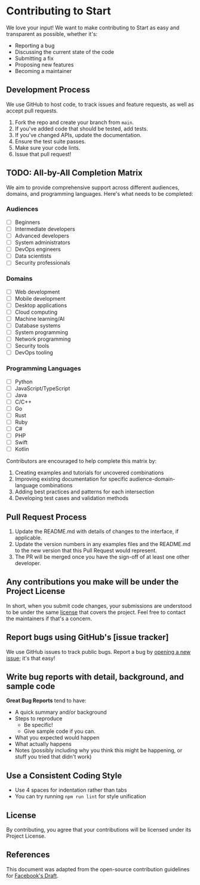 # Contributing to Start

We love your input! We want to make contributing to Start as easy and transparent as possible, whether it's:

- Reporting a bug
- Discussing the current state of the code
- Submitting a fix
- Proposing new features
- Becoming a maintainer

## Development Process

We use GitHub to host code, to track issues and feature requests, as well as accept pull requests.

1. Fork the repo and create your branch from `main`.
2. If you've added code that should be tested, add tests.
3. If you've changed APIs, update the documentation.
4. Ensure the test suite passes.
5. Make sure your code lints.
6. Issue that pull request!

## TODO: All-by-All Completion Matrix

We aim to provide comprehensive support across different audiences, domains, and programming languages. Here's what needs to be completed:

### Audiences
- [ ] Beginners
- [ ] Intermediate developers
- [ ] Advanced developers
- [ ] System administrators
- [ ] DevOps engineers
- [ ] Data scientists
- [ ] Security professionals

### Domains
- [ ] Web development
- [ ] Mobile development
- [ ] Desktop applications
- [ ] Cloud computing
- [ ] Machine learning/AI
- [ ] Database systems
- [ ] System programming
- [ ] Network programming
- [ ] Security tools
- [ ] DevOps tooling

### Programming Languages
- [ ] Python
- [ ] JavaScript/TypeScript
- [ ] Java
- [ ] C/C++
- [ ] Go
- [ ] Rust
- [ ] Ruby
- [ ] C#
- [ ] PHP
- [ ] Swift
- [ ] Kotlin

Contributors are encouraged to help complete this matrix by:
1. Creating examples and tutorials for uncovered combinations
2. Improving existing documentation for specific audience-domain-language combinations
3. Adding best practices and patterns for each intersection
4. Developing test cases and validation methods

## Pull Request Process

1. Update the README.md with details of changes to the interface, if applicable.
2. Update the version numbers in any examples files and the README.md to the new version that this Pull Request would represent.
3. The PR will be merged once you have the sign-off of at least one other developer.

## Any contributions you make will be under the Project License

In short, when you submit code changes, your submissions are understood to be under the same [license](LICENSE) that covers the project. Feel free to contact the maintainers if that's a concern.

## Report bugs using GitHub's [issue tracker]

We use GitHub issues to track public bugs. Report a bug by [opening a new issue](../../issues/new); it's that easy!

## Write bug reports with detail, background, and sample code

**Great Bug Reports** tend to have:

- A quick summary and/or background
- Steps to reproduce
  - Be specific!
  - Give sample code if you can.
- What you expected would happen
- What actually happens
- Notes (possibly including why you think this might be happening, or stuff you tried that didn't work)

## Use a Consistent Coding Style

* Use 4 spaces for indentation rather than tabs
* You can try running `npm run lint` for style unification

## License

By contributing, you agree that your contributions will be licensed under its Project License.

## References

This document was adapted from the open-source contribution guidelines for [Facebook's Draft](https://github.com/facebook/draft-js/blob/master/CONTRIBUTING.md).
